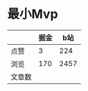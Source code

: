 # 最小Mvp

|        | 掘金 | b站  |
| ------ | ---- | ---- |
| 点赞   | 3    |  224   |
| 浏览   | 170    |  2457    |
| 文章数 |     |     |

